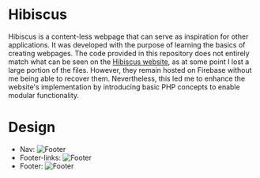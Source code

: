 # Hibiscus
Hibiscus is a content-less webpage that can serve as inspiration for other applications. It was developed with the purpose of learning the basics of creating webpages. The code provided in this repository does not entirely match what can be seen on the [Hibiscus website](https://hibiscus-gaming.web.app/), as at some point I lost a large portion of the files. However, they remain hosted on Firebase without me being able to recover them. Nevertheless, this led me to enhance the website's implementation by introducing basic PHP concepts to enable modular functionality.

# Design
- Nav:
![Footer](/img/.PNG)
- Footer-links:
![Footer](/img/.PNG)
- Footer:
![Footer](/img/.PNG)
